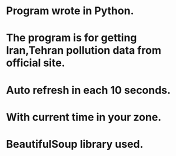 # Program wrote in Python.
# The program is for getting Iran,Tehran pollution data from official site.
# Auto refresh in each 10 seconds.
# With current time in your zone.
# BeautifulSoup library used.
